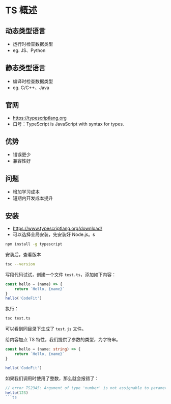 # TS 概述

## 动态类型语言

- 运行时检查数据类型
- eg. JS、Python

## 静态类型语言
- 编译时检查数据类型
- eg. C/C++、Java

## 官网

- https://typescriptlang.org
- 口号：TypeScript is JavaScript with syntax for types.

## 优势

- 错误更少
- 兼容性好

## 问题

- 增加学习成本
- 短期内开发成本提升

## 安装

- https://www.typescriptlang.org/download/
- 可以选择全局安装，先安装好 Node.js。s
```bash
npm install -g typescript
```


安装后，查看版本
```bash
tsc --version
```

写段代码试试，创建一个文件 `test.ts`，添加如下内容：
```ts
const hello = (name) => {
    return `Hello, {name}`
}
hello('CodeFit')
```

执行：
```bash
tsc test.ts
```

可以看到同目录下生成了 `test.js` 文件。

给内容加点 TS 特性，我们提供了参数的类型，为字符串。
```ts
const hello = (name: string) => {
    return `Hello, {name}`
}

hello('CodeFit')
```

如果我们调用时使用了整数，那么就会报错了：
```ts
// error TS2345: Argument of type 'number' is not assignable to parameter of type 'string'.
hello(123)
```ts



